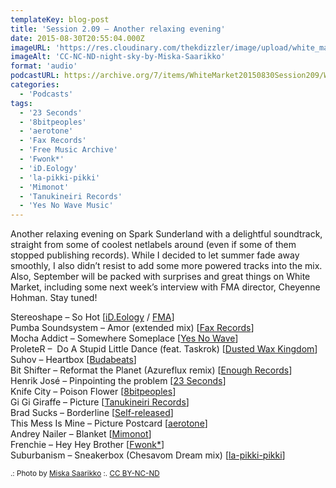 ```yaml
---
templateKey: blog-post
title: 'Session 2.09 – Another relaxing evening'
date: 2015-08-30T20:55:04.000Z
imageURL: 'https://res.cloudinary.com/thekdizzler/image/upload/white_market/2015/08/CC-NC-ND-night-sky-by-Miska-Saarikko.jpg'
imageAlt: 'CC-NC-ND-night-sky-by-Miska-Saarikko'
format: 'audio'
podcastURL: https://archive.org/7/items/WhiteMarket20150830Session209/WhiteMarket-20150830-Session209.mp3
categories:
  - 'Podcasts'
tags:
  - '23 Seconds'
  - '8bitpeoples'
  - 'aerotone'
  - 'Fax Records'
  - 'Free Music Archive'
  - 'Fwonk*'
  - 'iD.Eology'
  - 'la-pikki-pikki'
  - 'Mimonot'
  - 'Tanukineiri Records'
  - 'Yes No Wave Music'
---
```


Another relaxing evening on Spark Sunderland with a delightful soundtrack, straight from some of coolest netlabels around (even if some of them stopped publishing records). While I decided to let summer fade away smoothly, I also didn’t resist to add some more powered tracks into the mix. Also, September will be packed with surprises and great things on White Market, including some next week’s interview with FMA director, Cheyenne Hohman. Stay tuned!

Stereoshape – So Hot \[[iD.Eology](https://stereoshape.bandcamp.com/album/hello-city-ep) / [FMA](http://freemusicarchive.org/music/Stereoshape/Hello_City_EP/)\]  
Pumba Soundsystem – Amor (extended mix) \[[Fax Records](http://netlabelday.blogspot.co.uk/2015/04/va-fax-records-vol-1-fax-records.html)\]  
Mocha Addict – Somewhere Someplace \[[Yes No Wave](http://yesnowave.com/yesno079/)\]  
ProleteR –  Do A Stupid Little Dance (feat. Taskrok) \[[Dusted Wax Kingdom](http://dustedwax.org/dwk123.html)\]  
Suhov – Heartbox \[[Budabeats](https://archive.org/details/Heartbox-9748)\]  
Bit Shifter – Reformat the Planet (Azureflux remix) \[[Enough Records](https://archive.org/details/enrmp378_azureflux_-_pocket_boy)\]  
Henrik José – Pinpointing the problem \[[23 Seconds](http://www.23seconds.org/041.html)\]  
Knife City – Poison Flower \[[8bitpeoples](http://www.8bitpeoples.com/products/534586-knife-city-precious-jewel)\]  
Gi Gi Giraffe – Picture \[[Tanukineiri Records](https://tanukineirirecords.bandcamp.com/album/home-made-works)\]  
Brad Sucks – Borderline \[[Self-released](http://www.bradsucks.net/albums/i_dont_know/)\]  
This Mess Is Mine – Picture Postcard \[[aerotone](https://archive.org/details/aer008)\]  
Andrey Nailer – Blanket \[[Mimonot](http://mimonot.net/album/venta-ep-2009)\]  
Frenchie – Hey Hey Brother \[[Fwonk\*](http://fwonk.co.uk/116/)\]  
Suburbanism – Sneakerbox (Chesavom Dream mix) \[[la-pikki-pikki](http://www.la-pikki-pikki.de/)\]

<small>.: Photo by [Miska Saarikko](https://www.flickr.com/photos/miskasaarikko/15073316739/) :. [CC BY-NC-ND](https://creativecommons.org/licenses/by-nc-nd/2.0/)</small>
